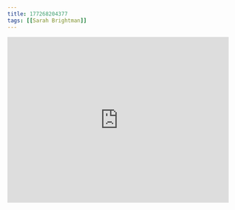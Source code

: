```yaml
---
title: 177268204377
tags: [[Sarah Brightman]]
---
```

<iframe allow="accelerometer; autoplay; clipboard-write; encrypted-media; gyroscope; picture-in-picture" allowfullscreen="" frameborder="0" height="375" id="youtube_iframe" src="https://www.youtube.com/embed/3yGg5gzuwPY?feature=oembed&amp;enablejsapi=1&amp;origin=https://safe.txmblr.com&amp;wmode=opaque" width="500"></iframe>